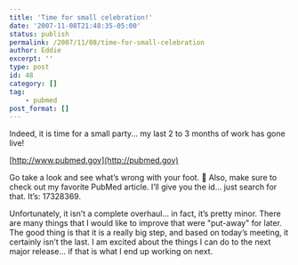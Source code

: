 ```yaml
---
title: 'Time for small celebration!'
date: '2007-11-08T21:48:35-05:00'
status: publish
permalink: /2007/11/08/time-for-small-celebration
author: Eddie
excerpt: ''
type: post
id: 48
category: []
tag:
    - pubmed
post_format: []
---
```

Indeed, it is time for a small party... my last 2 to 3 months of work has gone live!

[http://www.pubmed.gov](http://pubmed.gov)

Go take a look and see what’s wrong with your foot. 🙂 Also, make sure to check out my favorite PubMed article. I’ll give you the id... just search for that. It’s: 17328369.

Unfortunately, it isn’t a complete overhaul... in fact, it’s pretty minor. There are many things that I would like to improve that were "put-away" for later. The good thing is that it is a really big step, and based on today’s meeting, it certainly isn’t the last. I am excited about the things I can do to the next major release... if that is what I end up working on next.